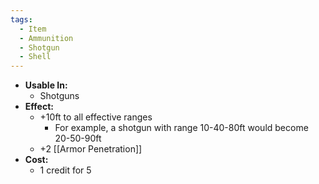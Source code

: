 ```yaml
---
tags:
  - Item
  - Ammunition
  - Shotgun
  - Shell
---
```

- **Usable In:**
	- Shotguns
- **Effect:**
	- +10ft to all effective ranges
		- For example, a shotgun with range 10-40-80ft would become 20-50-90ft
	- +2 [[Armor Penetration]]
- **Cost:**
	- 1 credit for 5